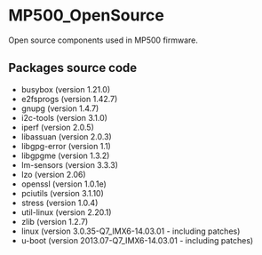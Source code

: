 # MP500_OpenSource
Open source components used in MP500 firmware.

## Packages source code
- busybox (version 1.21.0)
- e2fsprogs (version 1.42.7)
- gnupg (version 1.4.7)
- i2c-tools (version 3.1.0)
- iperf (version 2.0.5)
- libassuan (version 2.0.3)
- libgpg-error (version 1.1)
- libgpgme (version 1.3.2)
- lm-sensors (version 3.3.3)
- lzo (version 2.06)
- openssl (version 1.0.1e)
- pciutils (version 3.1.10)
- stress (version 1.0.4)
- util-linux (version 2.20.1)
- zlib (version 1.2.7)
- linux (version 3.0.35-Q7_IMX6-14.03.01 - including patches)
- u-boot (version 2013.07-Q7_IMX6-14.03.01 - including patches)
